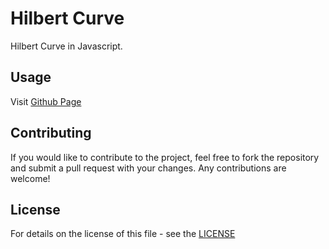 # Hilbert Curve

Hilbert Curve in Javascript.

## Usage

Visit [Github Page](https://shelltux.github.io/Hilbert-Curve.js/)

## Contributing

If you would like to contribute to the project, feel free to fork the repository
and submit a pull request with your changes. Any contributions are welcome!

## License

For details on the license of this file - see the [LICENSE](LICENSE)
